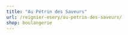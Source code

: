 ```yaml
---
title: "Au Pétrin des Saveurs"
url: /reignier-esery/au-petrin-des-saveurs/
shop: boulangerie
---
```

